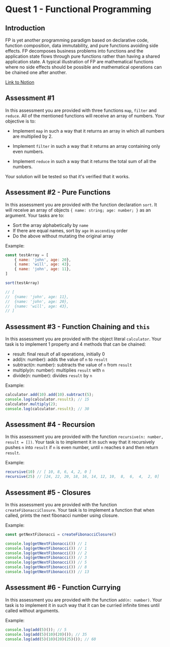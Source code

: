 # Quest 1 - Functional Programming

## Introduction

FP is yet another programming paradigm based on declarative code, function composition, data immutability, and pure functions avoiding side effects. FP decomposes business problems into functions and the application state flows through pure functions rather than having a shared application state. A typical illustration of FP are mathematical functions where no side effects should be possible and mathematical operations can be chained one after another.

[Link to Notion](https://www.notion.so/mkit/Functional-Programming-FP-f4c83a19c7e348d0b299cc09df1b6593)

## Assessment #1

In this assessment you are provided with three functions `map`, `filter` and `reduce`. All of the mentioned functions will receive an array of numbers. Your objective is to:

- Implement `map` in such a way that it returns an array in which all numbers are multiplied by 2.

- Implement `filter` in such a way that it returns an array containing only even numbers.

- Implement `reduce` in such a way that it returns the total sum of all the numbers.

Your solution will be tested so that it's verified that it works.

## Assessment #2 - Pure Functions

In this assessment you are provided with the function declaration `sort`. It will receive an array of objects
`{ name: string; age: number; }` as an argument. Your tasks are to:

- Sort the array alphabetically by `name`
- If there are equal names, sort by `age` in `ascending` order
- Do the above without mutating the original array

Example:
```javascript
const testArray = [
    { name: 'john', age: 20},
    { name: 'will', age: 43},
    { name: 'john', age: 11},
]

sort(testArray)

// [
//  {name: 'john', age: 11},
//  {name: 'john', age: 20},
//  {name: 'will', age: 43},
// ]

```

## Assessment #3 - Function Chaining and `this`

In this assessment you are provided with the object literal `calculator`. Your task is to implement 1 property and 4 methods that can be chained:

- result: final result of all operations, initially 0
- add(n: number): adds the value of `n` to `result`
- subtract(n: number): subtracts the value of `n` from `result`
- multiply(n: number): multiplies `result` with `n`
- divide(n: number): divides `result` by `n`

Example: 

```javascript
calculator.add(10).add(10).subtract(5);
console.log(calculator.result); // 15
calculator.multiply(2);
console.log(calculator.result); // 30
```

## Assessment #4 - Recursion

In this assessment you are provided with the function `recursive(n: number, result = [])`. Your task is to implement it in such way that it recursively pushes `n` into `result` if `n` is even number, until `n` reaches `0` and then return `result`.

Example:

```javascript
recursive(10) // [ 10, 8, 6, 4, 2, 0 ]
recursive(25) // [24, 22, 20, 18, 16, 14, 12, 10,  8,  6,  4,  2, 0]
```

## Assessment #5 - Closures

In this assessment you are provided with the function `createFibonacciClosure`. Your task is to implement a function that when called, prints the next fibonacci number using closure.

Example:

```javascript
const getNextFibonacci = createFibonacciClosure()

console.log(getNextFibonacci()) // 1
console.log(getNextFibonacci()) // 1
console.log(getNextFibonacci()) // 2
console.log(getNextFibonacci()) // 3
console.log(getNextFibonacci()) // 5
console.log(getNextFibonacci()) // 8
console.log(getNextFibonacci()) // 13
```

## Assessment #6 - Function Currying

In this assessment you are provided with the function `add(n: number)`. Your task is to implement it in such way that it can be curried infinite times until called without arguments.

Example:

```javascript
console.log(add(5)()); // 5
console.log(add(5)(10)(20)()); // 35
console.log(add(5)(10)(20)(25)()); // 60
```